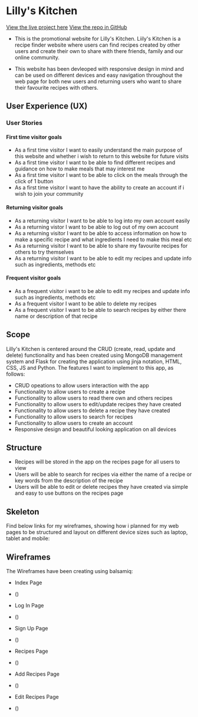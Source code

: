 # Lilly's Kitchen
[View the live project here](https://lillys-kitchen.herokuapp.com/index)
[View the repo in GitHub]()

* This is the promotional website for Lilly's Kitchen. Liily's Kitchen is a recipe finder website where users can find recipes created by other users and create their own to share with there friends, family and our online community. 

* This website has been devleoped with responsive design in mind and can be used on different devices and easy navigation throughout the web page for both new users and returning users who want to share their favourite recipes with others.

## User Experience (UX)

### User Stories

#### First time visitor goals

* As a first time visitor I want to easily understand the main purpose of this website and whether i wish to return to this website for future visits
* As a first time visitor I want to be able to find different recipes and guidance on how to make meals that may interest me
* As a first time visitor I want to be able to click on the meals through the click of 1 button
* As a first time visitor I want to have the ability to create an account if i wish to join your community

#### Returning visitor goals

* As a returning visitor I want to be able to log into my own account easily
* As a returning vistor I want to be able to log out of my own account
* As a returning visitor I want to be able to access information on how to make a specific recipe and what ingredients I need to make this meal etc
* As a returning visitor I want to be able to share my favourite recipes for others to try themselves
* As a returning visitor I want to be able to edit my recipes and update info such as ingredients, methods etc

#### Frequent visitor goals

* As a frequent visitor i want to be able to edit my recipes and update info such as ingredients, methods etc
* As a frequent visitor I want to be able to delete my recipes
* As a frequent visitor I want to be able to search recipes by either there name or description of that recipe

## Scope

Lilly's Kitchen is centered around the CRUD (create, read, update and delete) functionality and has been created using MongoDB management system and Flask for creating the application using jinja notation, HTML, CSS, JS and Python. The features I want to implement to this app, as follows:

* CRUD opeations to allow users interaction with the app
* Functionality to allow users to create a recipe
* Functionality to allow users to read there own and others recipes
* Functionality to allow users to edit/update recipes they have created
* Functionality to allow users to delete a recipe they have created
* Functionality to allow users to search for recipes
* Functionality to allow users to create an account
* Responsive design and beautiful looking application on all devices

## Structure

* Recipes will be stored in the app on the recipes page for all users to view
* Users will be able to search for recipes via either the name of a recipe or key words from the description of the recipe
* Users will be able to edit or delete recipes they have created via simple and easy to use buttons on the recipes page

## Skeleton

Find below links for my wireframes, showing how i planned for my web pages to be structured and layout on different device sizes such as laptop, tablet and mobile:

## Wireframes

The Wireframes have been creating using balsamiq:

* Index Page
* ()

* Log In Page
* ()

* Sign Up Page
* ()

* Recipes Page
* ()

* Add Recipes Page
* ()

* Edit Recipes Page
* ()

